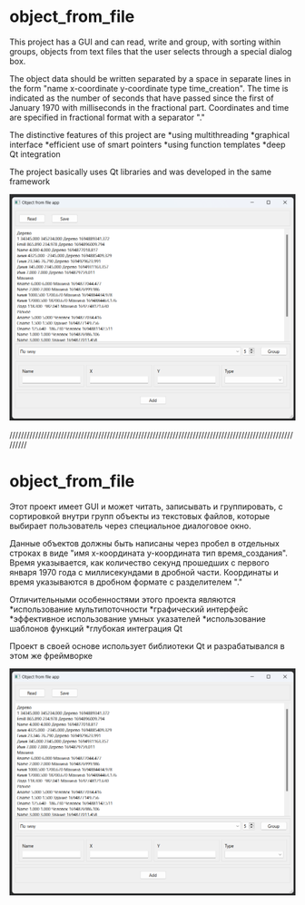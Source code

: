 # object_from_file

This project has a GUI and can read, write and group, with sorting within groups, objects from text files that the user selects through a special dialog box. 

The object data should be written separated by a space in separate lines in the form "name x-coordinate y-coordinate type time_creation". 
The time is indicated as the number of seconds that have passed since the first of January 1970 with milliseconds in the fractional part. 
Coordinates and time are specified in fractional format with a separator "."

The distinctive features of this project are
*using multithreading
*graphical interface
*efficient use of smart pointers
*using function templates 
*deep Qt integration

The project basically uses Qt libraries and was developed in the same framework

![alt text](https://github.com/Ercos2/object_from_file/blob/master/GUI_pic.png)

/////////////////////////////////////////////////////////////////////////////////////////////////////////

# object_from_file

Этот проект имеет GUI и может читать, записывать и группировать, с сортировкой внутри групп объекты из текстовых файлов, которые выбирает пользователь через специальное диалоговое окно. 

Данные объектов должны быть написаны через пробел в отдельных строках в виде "имя x-координата y-координата тип время_создания". 
Время указывается, как количество секунд прошедших с первого января 1970 года с миллисекундами в дробной части. 
Координаты и время указываются в дробном формате с разделителем "."

Отличительными особенностями этого проекта являются
*использование мультипоточности
*графический интерфейс
*эффективное использование умных указателей
*использование шаблонов функций 
*глубокая интеграция Qt

Проект в своей основе использует библиотеки Qt и разрабатывался в этом же фреймворке

![alt text](https://github.com/Ercos2/object_from_file/blob/master/GUI_pic.png)